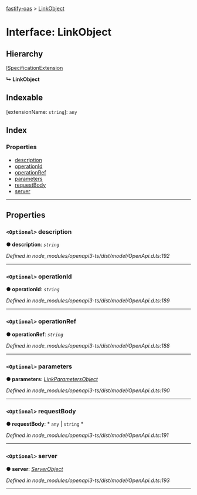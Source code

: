 [fastify-oas](../README.md) > [LinkObject](../interfaces/linkobject.md)

# Interface: LinkObject

## Hierarchy

 [ISpecificationExtension](ispecificationextension.md)

**↳ LinkObject**

## Indexable

\[extensionName: `string`\]:&nbsp;`any`
## Index

### Properties

* [description](linkobject.md#description)
* [operationId](linkobject.md#operationid)
* [operationRef](linkobject.md#operationref)
* [parameters](linkobject.md#parameters)
* [requestBody](linkobject.md#requestbody)
* [server](linkobject.md#server)

---

## Properties

<a id="description"></a>

### `<Optional>` description

**● description**: *`string`*

*Defined in node_modules/openapi3-ts/dist/model/OpenApi.d.ts:192*

___
<a id="operationid"></a>

### `<Optional>` operationId

**● operationId**: *`string`*

*Defined in node_modules/openapi3-ts/dist/model/OpenApi.d.ts:189*

___
<a id="operationref"></a>

### `<Optional>` operationRef

**● operationRef**: *`string`*

*Defined in node_modules/openapi3-ts/dist/model/OpenApi.d.ts:188*

___
<a id="parameters"></a>

### `<Optional>` parameters

**● parameters**: *[LinkParametersObject](linkparametersobject.md)*

*Defined in node_modules/openapi3-ts/dist/model/OpenApi.d.ts:190*

___
<a id="requestbody"></a>

### `<Optional>` requestBody

**● requestBody**: * `any` &#124; `string`
*

*Defined in node_modules/openapi3-ts/dist/model/OpenApi.d.ts:191*

___
<a id="server"></a>

### `<Optional>` server

**● server**: *[ServerObject](serverobject.md)*

*Defined in node_modules/openapi3-ts/dist/model/OpenApi.d.ts:193*

___


